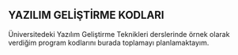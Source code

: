 ## YAZILIM GELİŞTİRME KODLARI

Üniversitedeki Yazılım Geliştirme Teknikleri derslerinde örnek olarak verdiğim program kodlarını burada toplamayı planlamaktayım.
